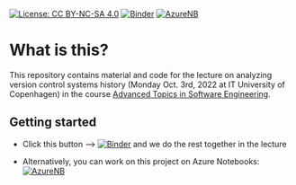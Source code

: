 [![License: CC BY-NC-SA 4.0](https://img.shields.io/badge/License-CC%20BY--NC--SA%204.0-lightgrey.svg)](https://creativecommons.org/licenses/by-nc-sa/4.0/)  [![Binder](https://mybinder.org/badge.svg)](https://mybinder.org/v2/gh/helgecph/2019_ase_behavioural_analysis/master)  [![AzureNB](https://notebooks.azure.com/launch.png)](https://notebooks.azure.com/import/gh/helgecph/2019_ase_behavioural_analysis)


# What is this?

This repository contains material and code for the lecture on analyzing version control systems history (Monday Oct. 3rd, 2022 at IT University of Copenhagen) in the course [Advanced Topics in Software Engineering](https://learnit.itu.dk/course/view.php?id=3021300).


## Getting started

  * Click this button --> [![Binder](https://mybinder.org/badge.svg)](https://mybinder.org/v2/gh/helgecph/2019_ase_behavioural_analysis/master) and we do the rest together in the lecture

  * Alternatively, you can work on this project on Azure Notebooks: [![AzureNB](https://notebooks.azure.com/launch.png)](https://notebooks.azure.com/import/gh/helgecph/2019_ase_behavioural_analysis)